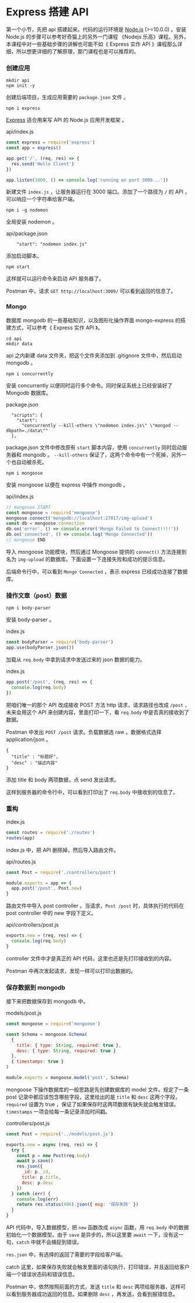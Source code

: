# Express 搭建 API

第一个小节，先把 api 搭建起来。代码的运行环境是 [Node.js](https://nodejs.org/en/) (>=10.0.0) 。安装 Node.js 的步骤可以参考好奇猫上的另外一门课程 《Nodejs 乐高》课程。另外，本课程中对一些基础步骤的讲解也可能不如《 Express 实作 API 》课程那么详细，所以想更详细的了解原理，那门课程也是可以推荐的。

### 创建应用

```
mkdir api
npm init -y
```

创建后端项目，生成应用需要的 `package.json` 文件 。

```
npm i express
```

[Express](https://expressjs.com/) 适合用来写 API 的 Node.js 应用开发框架 。

api/index.js

```js
const express = require('express')
const app = express()

app.get('/', (req, res) => {
  res.send('Hello Client')
})

app.listen(3009, () => console.log('running on port 3009...'))
```

新建文件 `index.js` ，让服务器运行在 3000 端口。添加了一个路径为 `/` 的 API ，可以响应一个字符串给客户端。

```
npm i -g nodemon
```

全局安装 nodemon 。

api/package.json

```
    "start": "nodemon index.js"
```

添加启动脚本。

```
npm start
```

这样就可以运行命令来启动 API 服务器了。

Postman 中，请求 `GET http://localhost:3009/` 可以看到返回的信息了。

### Mongo

数据库 mongodb 的一些基础知识，以及图形化操作界面 mongo-express 的搭建方式，可以参考《
Express 实作 API 》。

```
cd api
mkdir data
```

api 之内新建 data 文件夹，把这个文件夹添加到 .gitignore 文件中，然后启动 mongodb 。

```
npm i concurrently
```

安装 concurrently 以便同时运行多个命令。同时保证系统上已经安装好了 Mongodb 数据库。

package.json

```
  "scripts": {
    "start":
      "concurrently --kill-others \"nodemon index.js\" \"mongod --dbpath=./data\""
  },
```

package.json 文件中修改原有 `start` 脚本内容，使用 `concurrently` 同时启动服务器和 mongodb 。 `--kill-others` 保证了，这两个命令中有一个死掉，另外一个也自动被杀死。

```
npm i mongoose
```

安装 mongoose 以便在 express 中操作 mongodb 。

api/index.js

```js
// mongoose START
const mongoose = require('mongoose')
mongoose.connect('mongodb://localhost:27017/img-upload')
const db = mongoose.connection
db.on('error', () => console.error('Mongo Failed to Connect!!!!'))
db.on('connected', () => console.log('Mongo Connected'))
// mongoose END
```

导入 mongoose 功能模块，然后通过 Mongoose 提供的 `connect()` 方法连接到名为 `img-upload` 的数据库。下面设置一下连接失败和成功的提示信息。

后端命令行中，可以看到 `Mongo Connected` ，表示 express 已经成功连接了数据库。

### 操作文章（post）数据

```
npm i body-parser
```

安装 body-parser 。

index.js

```js
const bodyParser = require('body-parser')
app.use(bodyParser.json())
```

加载从 `req.body` 中拿到请求中发送过来的 json 数据的能力。

index.js

```js
app.post('/post', (req, res) => {
  console.log(req.body)
})
```

把咱们唯一的那个 API 改成接收 POST 方法 http 请求，请求路径也改成 `/post` ，未来会用这个 API 来创建内容，里面打印一下，看 `req.body` 中是否真的接收到了数据。

Postman 中发出 `POST /post` 请求。负载数据选 raw 。数据格式选择 application/json 。

```
{
  "title" : "标题好",
  "desc" : "描述内容"
}
```

添加 title 和 body 两项数据，点 send 发出请求。

这样到服务器的命令行中，可以看到打印出了 `req.body` 中接收到的信息了。

### 重构

index.js

```js
const routes = require('./routes')
routes(app)
```

index.js 中，把 API 删除掉，然后导入路由文件。

api/routes.js

```js
const Post = require('./controllers/post')

module.exports = app => {
  app.post('/post', Post.new)
}
```

路由文件中导入 post controller 。当请求，`Post /post` 时，具体执行的代码在 post controller 中的 new 字段下定义。

api/controllers/post.js

```js
exports.new = (req, res) => {
  console.log(req.body)
}
```

controller 文件中才是真正的 API 代码，这里也还是先打印接收到的内容。

Postman 中再次发起请求，发现一样可以打印出数据的。

### 保存数据到 mongodb

接下来把数据保存到 mongodb 中。

models/post.js

```js
const mongoose = require('mongoose')

const Schema = mongoose.Schema(
  {
    title: { type: String, required: true },
    desc: { type: String, required: true }
  },
  { timestamps: true }
)

module.exports = mongoose.model('post', Schema)
```

mongoose 下操作数据库的一般思路是先创建数据库的 model 文件。规定了一条 post 记录中都应该包含哪些字段，这里给出的是 `title` 和 `desc` 这两个字段，`required` 设置为 true ，保证了如果保存时这两项数据有缺失就会触发错误。 `timestamps` 一项会给每一条记录添加时间戳。

controllers/post.js

```js
const Post = require('../models/post.js')

exports.new = async (req, res) => {
  try {
    const p = new Post(req.body)
    await p.save()
    res.json({
      _id: p._id,
      title: p.title,
      desc: p.desc
    })
  } catch (err) {
    console.log(err)
    return res.status(406).json({ msg: '保存失败' })
  }
}
```

API 代码中，导入数据模型，把 `new` 函数改成 `async` 函数，用 `req.body` 中的数据初始化一个数据模型。由于 `save` 是异步的，所以这里要 `await` 一下，没有这一句，`catch` 中就不会捕捉到错误。

`res.json` 中，有选择的返回了需要的字段给客户端。

catch 这里，如果保存失败就会触发里面的语句执行，打印错误，并且返回给客户端一个错误状态码和错误信息。

Postman 中，依然按照前面的方式，发送 `title` 和 `desc` 两项给服务器，这样可以看到服务器成功返回的信息。如果删除 `desc` ，再发送，会看到报错信息。
